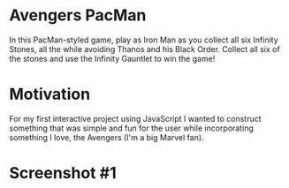 # Avengers PacMan
In this PacMan-styled game, play as Iron Man as you collect all six Infinity Stones, all the while avoiding Thanos and his Black Order. Collect all six of the stones and use the Infinity Gauntlet to win the game!

# Motivation
For my first interactive project using JavaScript I wanted to construct something that was simple and fun for the user while incorporating something I love, the Avengers (I'm a big Marvel fan). 

# Screenshot #1

